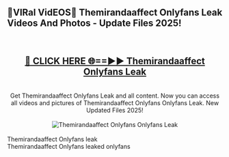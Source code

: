 <h2>🔴VIRal VidEOS🔴 Themirandaaffect Onlyfans Leak Videos And Photos - Update Files 2025!</h2>
<br>
<div align="center">
<h2><a href="https://213.232.235.80/live/video.php?q=themirandaaffect-onlyfans" rel="nofollow">🔴 CLICK HERE 🌐==►► Themirandaaffect Onlyfans Leak</a></h2>
<br>
Get Themirandaaffect Onlyfans Leak and all content. Now you can access all videos and pictures of Themirandaaffect Onlyfans Onlyfans Leak. New Updated Files 2025!
<br>
<br>
<a href="https://213.232.235.80/live/video.php?q=themirandaaffect-onlyfans" rel="nofollow" data-target="animated-image.originalLink"><img src="https://i.imgur.com/dJHk4Zq.gif" alt="Themirandaaffect Onlyfans Onlyfans Leak" style="max-width: 100%; display: inline-block;" data-target="animated-image.originalImage"></a>
</div>
<br>
Themirandaaffect Onlyfans leak<br>
Themirandaaffect Onlyfans leaked onlyfans